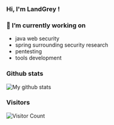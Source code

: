 ### Hi, I'm LandGrey !
<h3> 🔭 I’m currently working on </h3>

- java web security
- spring surrounding security research
- pentesting
- tools development


### Github stats
<img src="https://github-readme-stats.vercel.app/api?username=LandGrey&show_icons=true&theme=cobalt&include_all_commits=true&count_private=true&layout=compact" alt="My github stats"/>

### Visitors
![Visitor Count](https://profile-counter.glitch.me/LandGrey/count.svg)
